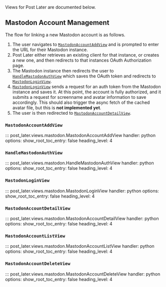 Views for Post Later are documented below.

## Mastodon Account Management

The flow for linking a new Mastodon account is as follows.

1. The user navigates to [`MastodonAccountAddView`](#mastodonaccountaddview) and is prompted to enter the URL for their Mastodon instance.
2. Post Later either retrieves an existing client for that instance, or creates a new one, and then redirects to that instances OAuth Authorization page.
3. The Mastodon instance then redirects the user to [`HandleMastodonAuthView`](#handlemastodonauthview) which saves the OAuth token and redirects to [`MastodonLoginView`](#mastodonloginview).
4. [`MastodonLoginView`](#mastodonloginview) sends a request for an auth token from the Mastodon instance and saves it. At this point, the account is fully authorized, and it submits a request for screenname and avatar information to save accordingly. This should also trigger the async fetch of the cached avatar file, but this is **not implemented yet**.
5. The user is then redirected to [`MastodonAccountDetailView`](#mastodonaccountdetailview).

### `MastodonAccountAddView`

::: post_later.views.mastodon.MastodonAccountAddView
    handler: python
    options:
      show_root_toc_entry: false
      heading_level: 4


### `HandleMastodonAuthView`

::: post_later.views.mastodon.HandleMastodonAuthView
    handler: python
    options:
      show_root_toc_entry: false
      heading_level: 4


### `MastodonLoginView`

::: post_later.views.mastodon.MastodonLoginView
    handler: python
    options:
      show_root_toc_entry: false
      heading_level: 4

### `MastodonAccountDetailView`

::: post_later.views.mastodon.MastodonAccountDetailView
    handler: python
    options:
      show_root_toc_entry: false
      heading_level: 4


### `MastodonAccountListView`

::: post_later.views.mastodon.MastodonAccountListView
    handler: python
    options:
      show_root_toc_entry: false
      heading_level: 4

### `MastodonAccountDeleteView`

::: post_later.views.mastodon.MastodonAccountDeleteView
    handler: python
    options:
      show_root_toc_entry: false
      heading_level: 4
